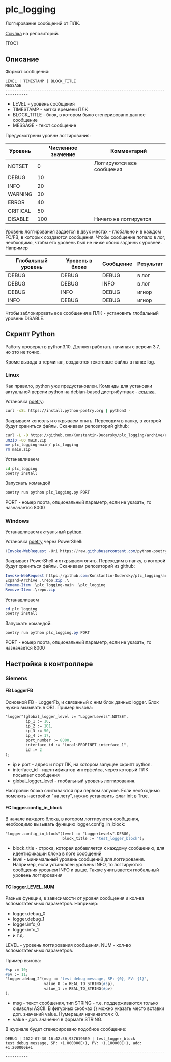 # plc_logging

Логгирование сообщений от ПЛК.

[Ссылка](https://github.com/Konstantin-Dudersky/plc_logging) на репозиторий.

[TOC]

## Описание





Формат сообщения:

```
LEVEL | TIMESTAMP | BLOCK_TITLE
MESSAGE
--------------------------------------------------------------------------------
```

- LEVEL - уровень сообщения
- TIMESTAMP - метка времени ПЛК
- BLOCK_TITLE - блок, в котором было сгенерировано данное сообщение
- MESSAGE - текст сообщение

Предусмотрены уровни логгирования:

| Уровень  | Численное значение | Комментарий               |
| -------- | ------------------ | ------------------------- |
| NOTSET   | 0                  | Логгируются все сообщения |
| DEBUG    | 10                 |                           |
| INFO     | 20                 |                           |
| WARNING  | 30                 |                           |
| ERROR    | 40                 |                           |
| CRITICAL | 50                 |                           |
| DISABLE  | 100                | Ничего не логгируется     |

Уровень логгирования задается в двух местах - глобально и в каждом FC/FB, в которых создаются сообщения. Чтобы сообщение попало в лог, необходимо, чтобы его уровень был не ниже обоих заданных уровней. Например

| Глобальный уровень | Уровень в блоке | Сообщение | Результат |
| ------------------ | --------------- | --------- | --------- |
| DEBUG              | DEBUG           | DEBUG     | в лог     |
| DEBUG              | DEBUG           | INFO      | в лог     |
| DEBUG              | INFO            | DEBUG     | игнор     |
| INFO               | DEBUG           | DEBUG     | игнор     |

Чтобы заблокировать все сообщения в ПЛК - установить глобальный уровень DISABLE.

## Скрипт Python

Работу проверял в python3.10. Должен работать начиная с версии 3.7, но это не точно.

Кроме вывода в терминал, создаются текстовые файлы в папке log.

### Linux

Как правило, python уже предустановлен. Команды для установки актуальной версии python на debian-based дистрибутивах - [ссылка](https://gist.github.com/Konstantin-Dudersky/2e5dfad8ff49c749e4421f87574b6713).

Установка [poetry](https://python-poetry.org/):

```sh
curl -sSL https://install.python-poetry.org | python3 -
```

Закрываем консоль и открываем опять. Переходим в папку, в которой будут храниться файлы. Скачиваем репозиторий github:

```sh
curl -L -O https://github.com/Konstantin-Dudersky/plc_logging/archive/refs/heads/main.zip
unzip -uo main.zip
mv plc_logging-main/ plc_logging
rm main.zip
```

Устанавливаем

```sh
cd plc_logging
poetry install
```

Запускать командой

```sh
poetry run python plc_logging.py PORT
```

PORT - номер порта, опциональный параметр, если не указать, то назначается 8000

### Windows

Устанавливаем актуальный [python](https://www.python.org/).

Установка [poetry](https://python-poetry.org/) через PowerShell:

```powershell
(Invoke-WebRequest -Uri https://raw.githubusercontent.com/python-poetry/poetry/master/get-poetry.py -UseBasicParsing).Content | python -
```

Закрывает PowerShell и открываем опять. Переходим в папку, в которой будут храниться файлы. Скачиваем репозиторий из github:

```powershell
Invoke-WebRequest https://github.com/Konstantin-Dudersky/plc_logging/archive/refs/heads/main.zip -OutFile .\repo.zip
Expand-Archive .\repo.zip .\
Rename-Item .\plc_logging-main .\plc_logging
Remove-Item .\repo.zip
```

Устанавливаем

```powershell
cd plc_logging
poetry install
```

Запускать командой:

```powershell
poetry run python plc_logging.py PORT
```

PORT - номер порта, опциональный параметр, если не указать, то назначается 8000

## Настройка в контроллере

### Siemens

#### FB LoggerFB

Основной FB - LoggerFb, и связанный с ним блок данных logger. Блок нужно вызывать в OB1. Пример вызова:

```pascal
"logger"(global_logger_level := "LoggerLevels".NOTSET,
         ip_1 := 10,
         ip_2 := 101,
         ip_3 := 50,
         ip_4 := 17,
         port_number := 8000,
         interface_id := "Local~PROFINET_interface_1",
         id := 2
);
```

- ip и port - адрес и порт ПК, на котором запущен скрипт python.
- interface_id - идентификатор интерфейса, через который ПЛК посылает сообщения
- global_logger_level - глобальный уровень логгирования.

Настройки блока считываются при первом запуске. Если необходимо поменять настройки "на лету", нужно установить флаг init в True.

#### FC logger.config_in_block

В начале каждого блока, в котором логгируются сообщения, необходимо вызывать
функцию logger.config_in_block:

```pascal
"logger.config_in_block"(level := "LoggerLevels".DEBUG,
                         block_title := 'test_logger_block');
```

- block_title - строка, которая добавляется к каждому сообщению, для идентификации
  блока в логе сообщений
- level - минимальный уровень сообщений для логгирования.
  Например, если установлен уровень INFO, то логгируются сообщения уровнем
  INFO и выше. Также учитывается глобальный уровень логгирования

#### FC logger.LEVEL_NUM

Разные функции, в зависимости от уровня сообщения и кол-ва вспомогательных параметров. Например:

- logger.debug_0
- logger.debug_1
- logger.info_0
- logger.info_1
- и т.д.

LEVEL - уровень логгирования сообщения, NUM - кол-во вспомогательных параметров.

Пример вызова:

```pascal
#sp := 10;
#pv := 11;
"logger.debug_2"(msg := 'test debug message, SP: {0}, PV: {1}',
                 value_0 := REAL_TO_STRING(#sp),
                 value_1 := REAL_TO_STRING(#pv)
);
```

- msg - текст сообщения, тип STRING - т.е. поддерживаются только символы ASCII. В фигурных скобках {} можно указать место вставки доп. значений value. Нумерация начинается с 0.
- value - доп. значения в формате STRING.

В журнале будет сгенерировано подобное сообщение:

```
DEBUG | 2022-07-30 16:42:56,937619669 | test_logger_block
test debug message, SP: +1.000000E+1, PV: +1.100000E+1, add: +1.200000E+1
--------------------------------------------------------------------------------
```

